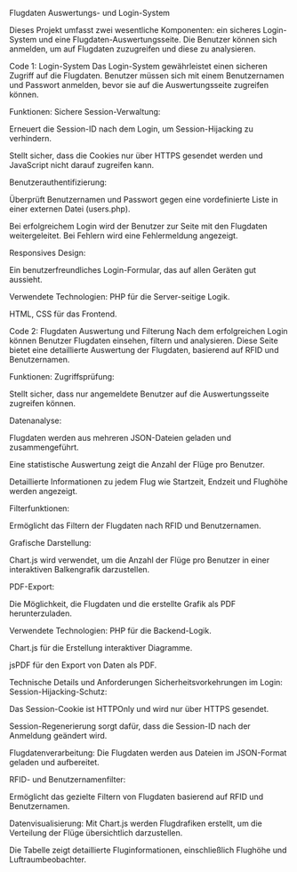 Flugdaten Auswertungs- und Login-System

Dieses Projekt umfasst zwei wesentliche Komponenten: ein sicheres Login-System und eine Flugdaten-Auswertungsseite. Die Benutzer können sich anmelden, um auf Flugdaten zuzugreifen und diese zu analysieren.

Code 1: Login-System
Das Login-System gewährleistet einen sicheren Zugriff auf die Flugdaten. Benutzer müssen sich mit einem Benutzernamen und Passwort anmelden, bevor sie auf die Auswertungsseite zugreifen können.

Funktionen:
Sichere Session-Verwaltung:

Erneuert die Session-ID nach dem Login, um Session-Hijacking zu verhindern.

Stellt sicher, dass die Cookies nur über HTTPS gesendet werden und JavaScript nicht darauf zugreifen kann.

Benutzerauthentifizierung:

Überprüft Benutzernamen und Passwort gegen eine vordefinierte Liste in einer externen Datei (users.php).

Bei erfolgreichem Login wird der Benutzer zur Seite mit den Flugdaten weitergeleitet. Bei Fehlern wird eine Fehlermeldung angezeigt.

Responsives Design:

Ein benutzerfreundliches Login-Formular, das auf allen Geräten gut aussieht.

Verwendete Technologien:
PHP für die Server-seitige Logik.

HTML, CSS für das Frontend.

Code 2: Flugdaten Auswertung und Filterung
Nach dem erfolgreichen Login können Benutzer Flugdaten einsehen, filtern und analysieren. Diese Seite bietet eine detaillierte Auswertung der Flugdaten, basierend auf RFID und Benutzernamen.

Funktionen:
Zugriffsprüfung:

Stellt sicher, dass nur angemeldete Benutzer auf die Auswertungsseite zugreifen können.

Datenanalyse:

Flugdaten werden aus mehreren JSON-Dateien geladen und zusammengeführt.

Eine statistische Auswertung zeigt die Anzahl der Flüge pro Benutzer.

Detaillierte Informationen zu jedem Flug wie Startzeit, Endzeit und Flughöhe werden angezeigt.

Filterfunktionen:

Ermöglicht das Filtern der Flugdaten nach RFID und Benutzernamen.

Grafische Darstellung:

Chart.js wird verwendet, um die Anzahl der Flüge pro Benutzer in einer interaktiven Balkengrafik darzustellen.

PDF-Export:

Die Möglichkeit, die Flugdaten und die erstellte Grafik als PDF herunterzuladen.

Verwendete Technologien:
PHP für die Backend-Logik.

Chart.js für die Erstellung interaktiver Diagramme.

jsPDF für den Export von Daten als PDF.

Technische Details und Anforderungen
Sicherheitsvorkehrungen im Login:
Session-Hijacking-Schutz:

Das Session-Cookie ist HTTPOnly und wird nur über HTTPS gesendet.

Session-Regenerierung sorgt dafür, dass die Session-ID nach der Anmeldung geändert wird.

Flugdatenverarbeitung:
Die Flugdaten werden aus Dateien im JSON-Format geladen und aufbereitet.

RFID- und Benutzernamenfilter:

Ermöglicht das gezielte Filtern von Flugdaten basierend auf RFID und Benutzernamen.

Datenvisualisierung:
Mit Chart.js werden Flugdrafiken erstellt, um die Verteilung der Flüge übersichtlich darzustellen.

Die Tabelle zeigt detaillierte Fluginformationen, einschließlich Flughöhe und Luftraumbeobachter.

